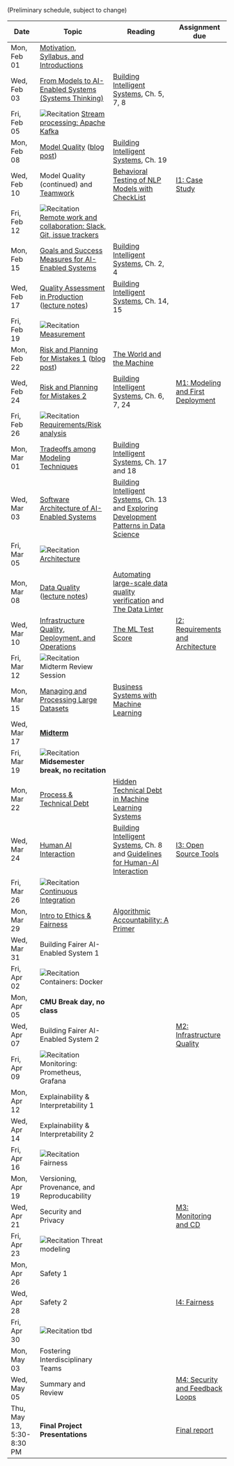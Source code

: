 
(Preliminary schedule, subject to change)


| Date  | Topic | Reading | Assignment due |
| -     | -     | -       | -              |
| Mon, Feb 01 | [Motivation, Syllabus, and Introductions](https://ckaestne.github.io/seai/S2021/slides/01_introduction/intro.html) | |  |
| Wed, Feb 03 | [From Models to AI-Enabled Systems (Systems Thinking)](https://ckaestne.github.io/seai/S2021/slides/02_systems/systems.html) | [Building Intelligent Systems](https://cmu.primo.exlibrisgroup.com/permalink/01CMU_INST/6lpsnm/alma991019649190004436), Ch. 5, 7, 8 |  |
| Fri, Feb 05 | ![Recitation](https://img.shields.io/badge/-rec-Yellow.svg) [Stream processing: Apache Kafka](https://github.com/ckaestne/seai/tree/S2021/recitations/01_apache_kafka)| |  |
| Mon, Feb 08 | [Model Quality](https://ckaestne.github.io/seai/S2021/slides/03_modelquality/modelquality.html) ([blog post](https://ckaestne.medium.com/a-software-testing-view-on-machine-learning-model-quality-d508cb9e20a6)) | [Building Intelligent Systems](https://cmu.primo.exlibrisgroup.com/permalink/01CMU_INST/6lpsnm/alma991019649190004436), Ch. 19 |  |
| Wed, Feb 10 | Model Quality (continued) and [Teamwork](https://ckaestne.github.io/seai/S2021/slides/03_modelquality/teams.html) | [Behavioral Testing of NLP Models with CheckList](https://homes.cs.washington.edu/~wtshuang/static/papers/2020-acl-checklist.pdf) | [I1: Case Study](https://github.com/ckaestne/seai/blob/S2021/assignments/I1_case_study.md) |
| Fri, Feb 12 | ![Recitation](https://img.shields.io/badge/-rec-Yellow.svg) [Remote work and collaboration: Slack, Git, issue trackers](https://github.com/ckaestne/seai/tree/S2021/recitations/02_git_and_collaboration) | |  |
| Mon, Feb 15 | [Goals and Success Measures for AI-Enabled Systems](https://ckaestne.github.io/seai/S2021/slides/04_goals/goals.html)  | [Building Intelligent Systems](https://cmu.primo.exlibrisgroup.com/permalink/01CMU_INST/6lpsnm/alma991019649190004436), Ch. 2, 4 |  |
| Wed, Feb 17 | [Quality Assessment in Production](https://ckaestne.github.io/seai/S2021/slides/05_qainproduction/qainproduction.html) ([lecture notes](https://ckaestne.medium.com/quality-assurance-in-production-for-ml-enabled-systems-4d1b3442316f)) | [Building Intelligent Systems](https://cmu.primo.exlibrisgroup.com/permalink/01CMU_INST/6lpsnm/alma991019649190004436), Ch. 14, 15 |  |
| Fri, Feb 19 | ![Recitation](https://img.shields.io/badge/-rec-Yellow.svg) [Measurement](https://github.com/ckaestne/seai/tree/S2021/recitations/03_measurement) | |  |
| Mon, Feb 22 | [Risk and Planning for Mistakes 1](https://ckaestne.github.io/seai/S2021/slides/06_risks/risks.html) ([blog post](https://medium.com/@ckaestne/the-world-and-the-machine-and-responsible-machine-learning-1ae72353c5ae)) | [The World and the Machine](http://mcs.open.ac.uk/mj665/icse17kn.pdf)|  |
| Wed, Feb 24 | [Risk and Planning for Mistakes 2](https://ckaestne.github.io/seai/S2021/slides/07_risks_ii/risks_ii.html) | [Building Intelligent Systems](https://cmu.primo.exlibrisgroup.com/permalink/01CMU_INST/6lpsnm/alma991019649190004436), Ch. 6, 7, 24 | [M1: Modeling and First Deployment](https://github.com/ckaestne/seai/blob/S2021/assignments/project.md) |
| Fri, Feb 26 | ![Recitation](https://img.shields.io/badge/-rec-Yellow.svg) [Requirements/Risk analysis](https://github.com/ckaestne/seai/tree/S2021/recitations/04_requirements_and_risk_analysis) | |  |
| Mon, Mar 01 | [Tradeoffs among Modeling Techniques](https://ckaestne.github.io/seai/S2021/slides/08_tradeoffs/tradeoffs.html) | [Building Intelligent Systems](https://cmu.primo.exlibrisgroup.com/permalink/01CMU_INST/6lpsnm/alma991019649190004436), Ch. 17 and 18 |  |
| Wed, Mar 03 | [Software Architecture of AI-Enabled Systems](https://ckaestne.github.io/seai/S2021/slides/09_architecture/architecture.html) | [Building Intelligent Systems](https://cmu.primo.exlibrisgroup.com/permalink/01CMU_INST/6lpsnm/alma991019649190004436), Ch. 13 and [Exploring Development Patterns in Data Science](https://www.theorylane.com/2017/10/20/some-development-patterns-in-data-science/) |  |
| Fri, Mar 05 | ![Recitation](https://img.shields.io/badge/-rec-Yellow.svg) [Architecture](https://github.com/ckaestne/seai/tree/S2021/recitations/05_architecture) | |  |
| Mon, Mar 08 | [Data Quality](https://ckaestne.github.io/seai/S2021/slides/10_dataquality/dataquality.html) ([lecture notes](https://ckaestne.medium.com/data-quality-for-building-production-ml-systems-2e0cc7e6113f)) | [Automating large-scale data quality verification](http://www.vldb.org/pvldb/vol11/p1781-schelter.pdf) and [The Data Linter](http://learningsys.org/nips17/assets/papers/paper_19.pdf) |  |
| Wed, Mar 10 | [Infrastructure Quality, Deployment, and Operations](https://ckaestne.github.io/seai/S2021/slides/11_infrastructurequality/infrastructurequality.html) | [The ML Test Score](https://research.google.com/pubs/archive/46555.pdf) | [I2: Requirements and Architecture](https://github.com/ckaestne/seai/blob/S2021/assignments/I2_requirements_architecture.md) |
| Fri, Mar 12 | ![Recitation](https://img.shields.io/badge/-rec-Yellow.svg) Midterm Review Session | |  |
| Mon, Mar 15 | [Managing and Processing Large Datasets](https://ckaestne.github.io/seai/S2021/slides/12_dataatscale/dataatscale.html) | [Business Systems with Machine Learning](https://www.youtube.com/watch?v=_bvrzYOA8dY) |  |
| Wed, Mar 17 | [**Midterm**](https://github.com/ckaestne/seai/tree/S2021/exams) | |  |
| Fri, Mar 19 | ![Recitation](https://img.shields.io/badge/-rec-Yellow.svg) **Midsemester break, no recitation** | |  |
| Mon, Mar 22 | [Process & Technical Debt](https://ckaestne.github.io/seai/S2021/slides/13_process/process.html) | [Hidden Technical Debt in Machine Learning Systems](http://papers.nips.cc/paper/5656-hidden-technical-debt-in-machine-learning-systems.pdf) |  |
| Wed, Mar 24 | [Human AI Interaction](https://ckaestne.github.io/seai/S2021/slides/14_human_ai/human_ai.html) | [Building Intelligent Systems](https://cmu.primo.exlibrisgroup.com/permalink/01CMU_INST/6lpsnm/alma991019649190004436), Ch. 8 and [Guidelines for Human-AI Interaction](https://dl.acm.org/doi/pdf/10.1145/3290605.3300233?casa_token=LozLAS6xY1YAAAAA:969CqbfAMIhDC1AIjF7L1DZgGMg71ECwjjXa_mzdj6RLvlL8LYSaSpglBSK3xhRuBnzGp-V4ebVKVw)| [I3: Open Source Tools](https://github.com/ckaestne/seai/blob/S2021/assignments/I3_se4ai_tools.md) |
| Fri, Mar 26 | ![Recitation](https://img.shields.io/badge/-rec-Yellow.svg) [Continuous Integration](https://github.com/ckaestne/seai/tree/S2021/recitations/06_ci) | |  |
| Mon, Mar 29 | [Intro to Ethics & Fairness](https://ckaestne.github.io/seai/S2021/slides/15_intro_ethics_fairness/intro-ethics-fairness.html) | [Algorithmic Accountability: A Primer](https://datasociety.net/wp-content/uploads/2018/04/Data_Society_Algorithmic_Accountability_Primer_FINAL-4.pdf) |  |
| Wed, Mar 31 | Building Fairer AI-Enabled System 1 | |  |
| Fri, Apr 02 | ![Recitation](https://img.shields.io/badge/-rec-Yellow.svg) Containers: Docker | |  |
| Mon, Apr 05 | **CMU Break day, no class** | |  |
| Wed, Apr 07 | Building Fairer AI-Enabled System 2 | | [M2: Infrastructure Quality](https://github.com/ckaestne/seai/blob/S2021/assignments/project.md) |
| Fri, Apr 09 | ![Recitation](https://img.shields.io/badge/-rec-Yellow.svg) Monitoring: Prometheus, Grafana | |  |
| Mon, Apr 12 | Explainability & Interpretability 1  | |  |
| Wed, Apr 14 | Explainability & Interpretability 2 | |  |
| Fri, Apr 16 | ![Recitation](https://img.shields.io/badge/-rec-Yellow.svg) Fairness | |  |
| Mon, Apr 19 | Versioning, Provenance, and Reproducability | |  |
| Wed, Apr 21 | Security and Privacy | | [M3: Monitoring and CD](https://github.com/ckaestne/seai/blob/S2021/assignments/project.md) |
| Fri, Apr 23 | ![Recitation](https://img.shields.io/badge/-rec-Yellow.svg) Threat modeling | |  |
| Mon, Apr 26 | Safety 1 | |  |
| Wed, Apr 28 | Safety 2 | | [I4: Fairness](https://github.com/ckaestne/seai/blob/S2021/assignments/I4_fairness.md) |
| Fri, Apr 30 | ![Recitation](https://img.shields.io/badge/-rec-Yellow.svg) tbd | |  |
| Mon, May 03 | Fostering Interdisciplinary Teams | |  |
| Wed, May 05 | Summary and Review | | [M4: Security and Feedback Loops](https://github.com/ckaestne/seai/blob/S2021/assignments/project.md) |
| Thu, May 13, 5:30-8:30 PM | **Final Project Presentations** | | [Final report](https://github.com/ckaestne/seai/blob/S2021/assignments/project.md) |

